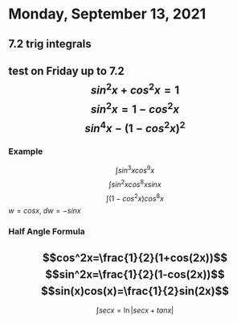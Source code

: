 # Monday, September 13, 2021
## 7.2 trig integrals
test on Friday up to 7.2
$$sin^2x+cos^2x=1$$
$$sin^2x=1-cos^2x$$
$$sin^4x-(1-cos^2x)^2$$
---
### Example
$$\int sin^3xcos^9x$$
$$\int sin^2xcos^8xsinx$$
$$\int (1-cos^2x)cos^8x$$
$w=cosx$, $dw=-sinx$
### Half Angle Formula
$$cos^2x=\frac{1}{2}(1+cos(2x))$$
$$sin^2x=\frac{1}{2}(1-cos(2x))$$
$$sin(x)cos(x)=\frac{1}{2}sin(2x)$$
---
$$\int secx=\ln|secx+tanx|$$
